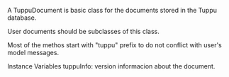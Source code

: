 A TuppuDocument is basic class for the documents stored in the Tuppu database. 

User documents should be subclasses of this class. 

Most of the methos start with "tuppu" prefix to do not conflict with user's model messages.

Instance Variables
	tuppuInfo:		version informacion about the document.

